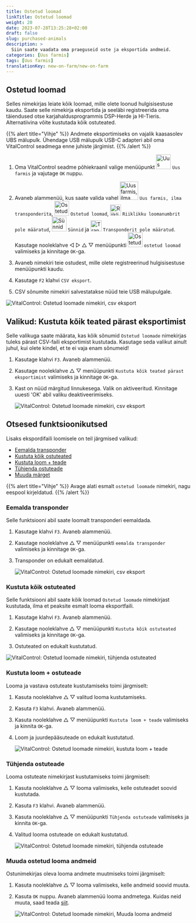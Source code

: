 ```yaml
---
title: Ostetud loomad
linkTitle: Ostetud loomad
weight: 20
date: 2023-07-28T13:25:28+02:00
draft: false
slug: purchased-animals
description: >
  Siin saate vaadata oma praeguseid oste ja eksportida andmeid.
categories: [Uus farmis]
tags: [Uus farmis]
translationKey: new-on-farm/new-on-farm
---
```

## Ostetud loomad

Selles nimekirjas leiate kõik loomad, mille olete loonud hulgisisestuse kaudu. Saate selle nimekirja eksportida ja seeläbi registreerida oma täiendused otse karjahaldusprogrammis DSP-Herde ja HI-Tieris. Alternatiivina võite kustutada kõik ostuteated.

{{% alert title="Vihje" %}}
Andmete eksportimiseks on vajalik kaasasolev UBS mälupulk. Ühendage USB mälupulk USB-C adapteri abil oma VitalControl seadmega enne juhiste järgimist.
{{% /alert %}}

1. Oma VitalControl seadme põhiekraanil valige menüüpunkt <img src="/icons/main/new-on-farm.svg" width="40" align="bottom" alt="Uus farmis" /> `Uus farmis` ja vajutage `OK` nuppu.

2. Avaneb alammenüü, kus saate valida vahel <img src="/icons/registration/new-on-farm-no-transponder.svg" width="50" align="bottom" alt="Uus farmis, ilma transponderita" /> `Uus farmis, ilma transponderita`, <img src="/icons/main/new-on-farm.svg" width="40" align="bottom" alt="Ostetud loomad" /> `Ostetud loomad`, <img src="/icons/registration/no-eartag-number.svg" width="30" align="bottom" alt="Riiklikku loomanumbrit pole määratud" /> `Riiklikku loomanumbrit pole määratud`, <img src="/icons/main/births.svg" width="40" align="bottom" alt="Sünnid" /> `Sünnid` ja <img src="/icons/registration/no-transponder.svg" width="30" align="bottom" alt="Transponderit pole määratud" /> `Transponderit pole määratud`. Kasutage nooleklahve ◁ ▷ △ ▽ menüüpunkti <img src="/icons/main/new-on-farm.svg" width="40" align="bottom" alt="Ostetud loomad" /> `ostetud loomad` valimiseks ja kinnitage `OK`-ga.

3. Avaneb nimekiri teie ostudest, mille olete registreerinud hulgisisestuse menüüpunkti kaudu.

4. Kasutage `F2` klahvi `CSV eksport`.

5. CSV sõnumite nimekiri salvestatakse nüüd teie USB mälupulgale.

![VitalControl: Ostetud loomade nimekiri, csv eksport](../images/purchasedanimals.png "Ostetud loomad, csv eksport")

## Valikud: Kustuta kõik teated pärast eksportimist

Selle valikuga saate määrata, kas kõik sõnumid `Ostetud loomade` nimekirjas tuleks pärast CSV-faili eksportimist kustutada. Kasutage seda valikut ainult juhul, kui olete kindel, et te ei vaja enam sõnumeid!

1. Kasutage klahvi `F3`. Avaneb alammenüü.

2. Kasutage nooleklahve △ ▽ menüüpunkti `Kustuta kõik teated pärast eksportimist` valimiseks ja kinnitage `OK`-ga.

3. Kast on nüüd märgitud linnukesega. Valik on aktiveeritud. Kinnitage uuesti 'OK' abil valiku deaktiveerimiseks.

    ![VitalControl: Ostetud loomade nimekiri, csv eksport](../images/delete-all.png "Kustuta kõik teated pärast eksportimist")

## Otsesed funktsioonikutsed

Lisaks ekspordifaili loomisele on teil järgmised valikud:

- [Eemalda transponder](#unlink-transponder)
- [Kustuta kõik ostuteated](#clear-all-purchase-notices)
- [Kustuta loom + teade](#delete-animal--purchase-notice)
- [Tühjenda ostuteade](#clear-notice-of-purchase)
- [Muuda märget](#edit-data-of-purchased-animal)

{{% alert title="Vihje" %}}
Avage alati esmalt `ostetud loomade` nimekiri, nagu eespool kirjeldatud.
{{% /alert %}}

### Eemalda transponder

Selle funktsiooni abil saate loomalt transponderi eemaldada.

1. Kasutage klahvi `F3`. Avaneb alammenüü.

2. Kasutage nooleklahve △ ▽ menüüpunkti `eemalda transponder` valimiseks ja kinnitage `OK`-ga.

3. Transponder on edukalt eemaldatud.

    ![VitalControl: Ostetud loomade nimekiri, csv eksport](../images/unlink-transponder.png "Ostetud loomad, transponderi eemaldamine")

### Kustuta kõik ostuteated

Selle funktsiooni abil saate kõik loomad `Ostetud loomade` nimekirjast kustutada, ilma et peaksite esmalt looma eksportfaili.

1. Kasutage klahvi `F3`. Avaneb alammenüü.

2. Kasutage nooleklahve △ ▽ menüüpunkti `Kustuta kõik ostuteated` valimiseks ja kinnitage `OK`-ga.

3. Ostuteated on edukalt kustutatud.

![VitalControl: Ostetud loomade nimekiri, tühjenda ostuteated](../images/clear.png "Tühjenda kõik ostuteated")

### Kustuta loom + ostuteade

Looma ja vastava ostuteate kustutamiseks toimi järgmiselt:

1. Kasuta nooleklahve △ ▽ valitud looma kustutamiseks.

2. Kasuta `F3` klahvi. Avaneb alammenüü.

3. Kasuta nooleklahve △ ▽ menüüpunkti `Kustuta loom + teade` valimiseks ja kinnita `OK`-ga.

4. Loom ja juurdepääsuteade on edukalt kustutatud.

    ![VitalControl: Ostetud loomade nimekiri, kustuta loom + teade](../images/delete.png "Kustuta loom + teade")

### Tühjenda ostuteade

Looma ostuteate nimekirjast kustutamiseks toimi järgmiselt:

1. Kasuta nooleklahve △ ▽ looma valimiseks, kelle ostuteadet soovid kustutada.

2. Kasuta `F3` klahvi. Avaneb alammenüü.

3. Kasuta nooleklahve △ ▽ menüüpunkti `Tühjenda ostuteade` valimiseks ja kinnita `OK`-ga.

4. Valitud looma ostuteade on edukalt kustutatud.

    ![VitalControl: Ostetud loomade nimekiri, tühjenda ostuteade](../images/clearnotice.png "Tühjenda ostuteade")

### Muuda ostetud looma andmeid

Ostunimekirjas oleva looma andmete muutmiseks toimi järgmiselt:

1. Kasuta nooleklahve △ ▽ looma valimiseks, kelle andmeid soovid muuta.

2. Kasuta `OK` nuppu. Avaneb alammenüü looma andmetega. Kuidas neid muuta, saad teada [siit](/et/docs/actions/edit/#edit-animal-data).

    ![VitalControl: Ostetud loomade nimekiri, Muuda looma andmeid](../images/edit.png "Muuda ostetud looma andmeid")
